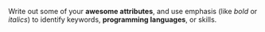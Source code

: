 Write out some of your __awesome attributes__, and use emphasis (like *bold* or _italics_) to identify keywords, **programming languages**, or skills. 
